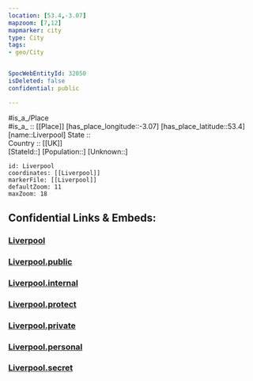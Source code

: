 ```yaml
---
location: [53.4,-3.07] 
mapzoom: [7,12] 
mapmarker: city 
type: City
tags:
- geo/City


SpocWebEntityId: 32050
isDeleted: false
confidential: public

---
```

#is_a_/Place  
#is_a_ :: [[Place]] 
[has_place_longitude::-3.07] 
[has_place_latitude::53.4] 
[name::Liverpool] 
State ::  
Country :: [[UK]]  
[StateId::] 
[Population::] 
[Unknown::] 


```leaflet
id: Liverpool
coordinates: [[Liverpool]] 
markerFile: [[Liverpool]] 
defaultZoom: 11 
maxZoom: 18
```


## Confidential Links & Embeds: 

### [Liverpool](/_Standards/Earth/Continent/Europe/Europe~North/UK/England/Regions~England/North_West_England/Merseyside/Wirral/cities~Wirral/Liverpool.md) 

### [Liverpool.public](/_public/Earth/Continent/Europe/Europe~North/UK/England/Regions~England/North_West_England/Merseyside/Wirral/cities~Wirral/Liverpool.public.md) 

### [Liverpool.internal](/_internal/Earth/Continent/Europe/Europe~North/UK/England/Regions~England/North_West_England/Merseyside/Wirral/cities~Wirral/Liverpool.internal.md) 

### [Liverpool.protect](/_protect/Earth/Continent/Europe/Europe~North/UK/England/Regions~England/North_West_England/Merseyside/Wirral/cities~Wirral/Liverpool.protect.md) 

### [Liverpool.private](/_private/Earth/Continent/Europe/Europe~North/UK/England/Regions~England/North_West_England/Merseyside/Wirral/cities~Wirral/Liverpool.private.md) 

### [Liverpool.personal](/_personal/Earth/Continent/Europe/Europe~North/UK/England/Regions~England/North_West_England/Merseyside/Wirral/cities~Wirral/Liverpool.personal.md) 

### [Liverpool.secret](/_secret/Earth/Continent/Europe/Europe~North/UK/England/Regions~England/North_West_England/Merseyside/Wirral/cities~Wirral/Liverpool.secret.md)

